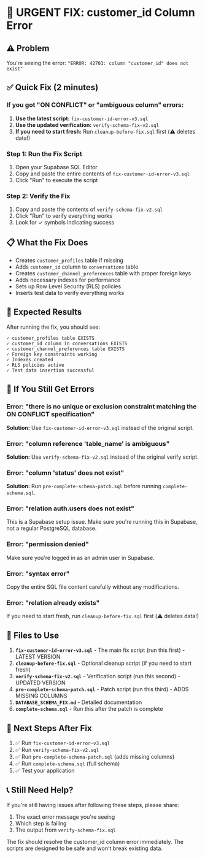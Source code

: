 # 🔧 URGENT FIX: customer_id Column Error

## ⚠️ Problem
You're seeing the error: `"ERROR: 42703: column "customer_id" does not exist"`

## ✅ Quick Fix (2 minutes)

### If you got "ON CONFLICT" or "ambiguous column" errors:
1. **Use the latest script:** `fix-customer-id-error-v3.sql`
2. **Use the updated verification:** `verify-schema-fix-v2.sql`
3. **If you need to start fresh:** Run `cleanup-before-fix.sql` first (⚠️ deletes data!)

### Step 1: Run the Fix Script
1. Open your Supabase SQL Editor
2. Copy and paste the entire contents of `fix-customer-id-error-v3.sql`
3. Click "Run" to execute the script

### Step 2: Verify the Fix
1. Copy and paste the contents of `verify-schema-fix-v2.sql` 
2. Click "Run" to verify everything works
3. Look for ✓ symbols indicating success

## 📋 What the Fix Does
- Creates `customer_profiles` table if missing
- Adds `customer_id` column to `conversations` table
- Creates `customer_channel_preferences` table with proper foreign keys
- Adds necessary indexes for performance
- Sets up Row Level Security (RLS) policies
- Inserts test data to verify everything works

## 🎯 Expected Results
After running the fix, you should see:
```
✓ customer_profiles table EXISTS
✓ customer_id column in conversations EXISTS  
✓ customer_channel_preferences table EXISTS
✓ Foreign key constraints working
✓ Indexes created
✓ RLS policies active
✓ Test data insertion successful
```

## 🚨 If You Still Get Errors

### Error: "there is no unique or exclusion constraint matching the ON CONFLICT specification"
**Solution:** Use `fix-customer-id-error-v3.sql` instead of the original script.

### Error: "column reference 'table_name' is ambiguous"
**Solution:** Use `verify-schema-fix-v2.sql` instead of the original verify script.

### Error: "column 'status' does not exist"
**Solution:** Run `pre-complete-schema-patch.sql` before running `complete-schema.sql`.

### Error: "relation auth.users does not exist"
This is a Supabase setup issue. Make sure you're running this in Supabase, not a regular PostgreSQL database.

### Error: "permission denied"
Make sure you're logged in as an admin user in Supabase.

### Error: "syntax error"
Copy the entire SQL file content carefully without any modifications.

### Error: "relation already exists"
If you need to start fresh, run `cleanup-before-fix.sql` first (⚠️ deletes data!)

## 📖 Files to Use

1. **`fix-customer-id-error-v3.sql`** - The main fix script (run this first) - LATEST VERSION
2. **`cleanup-before-fix.sql`** - Optional cleanup script (if you need to start fresh)
3. **`verify-schema-fix-v2.sql`** - Verification script (run this second) - UPDATED VERSION
4. **`pre-complete-schema-patch.sql`** - Patch script (run this third) - ADDS MISSING COLUMNS
5. **`DATABASE_SCHEMA_FIX.md`** - Detailed documentation
6. **`complete-schema.sql`** - Run this after the patch is complete

## 🔄 Next Steps After Fix
1. ✅ Run `fix-customer-id-error-v3.sql`
2. ✅ Run `verify-schema-fix-v2.sql`
3. ✅ Run `pre-complete-schema-patch.sql` (adds missing columns)
4. ✅ Run `complete-schema.sql` (full schema)
5. ✅ Test your application

## 📞 Still Need Help?
If you're still having issues after following these steps, please share:
1. The exact error message you're seeing
2. Which step is failing
3. The output from `verify-schema-fix.sql`

The fix should resolve the customer_id column error immediately. The scripts are designed to be safe and won't break existing data.